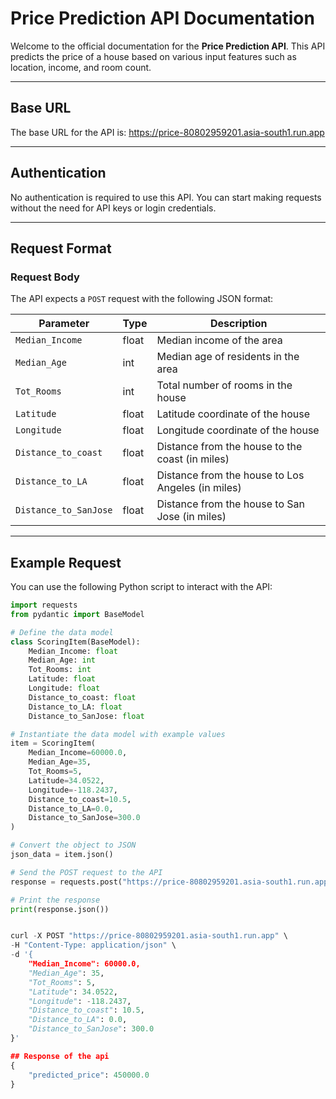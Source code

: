 # Price Prediction API Documentation

Welcome to the official documentation for the **Price Prediction API**. This API predicts the price of a house based on various input features such as location, income, and room count.

---

## Base URL

The base URL for the API is: https://price-80802959201.asia-south1.run.app


---

## Authentication

No authentication is required to use this API. You can start making requests without the need for API keys or login credentials.

---

## Request Format

### Request Body

The API expects a `POST` request with the following JSON format:

| Parameter              | Type    | Description                                  |
|------------------------|---------|----------------------------------------------|
| `Median_Income`         | float   | Median income of the area                   |
| `Median_Age`            | int     | Median age of residents in the area         |
| `Tot_Rooms`             | int     | Total number of rooms in the house          |
| `Latitude`              | float   | Latitude coordinate of the house            |
| `Longitude`             | float   | Longitude coordinate of the house           |
| `Distance_to_coast`     | float   | Distance from the house to the coast (in miles) |
| `Distance_to_LA`        | float   | Distance from the house to Los Angeles (in miles) |
| `Distance_to_SanJose`   | float   | Distance from the house to San Jose (in miles) |

---

## Example Request

You can use the following Python script to interact with the API:

```python
import requests
from pydantic import BaseModel

# Define the data model
class ScoringItem(BaseModel): 
    Median_Income: float
    Median_Age: int
    Tot_Rooms: int
    Latitude: float
    Longitude: float
    Distance_to_coast: float
    Distance_to_LA: float
    Distance_to_SanJose: float

# Instantiate the data model with example values
item = ScoringItem(
    Median_Income=60000.0,
    Median_Age=35,
    Tot_Rooms=5,
    Latitude=34.0522,
    Longitude=-118.2437,
    Distance_to_coast=10.5,
    Distance_to_LA=0.0,
    Distance_to_SanJose=300.0
)

# Convert the object to JSON
json_data = item.json()

# Send the POST request to the API
response = requests.post("https://price-80802959201.asia-south1.run.app", json=json_data)

# Print the response
print(response.json())


curl -X POST "https://price-80802959201.asia-south1.run.app" \
-H "Content-Type: application/json" \
-d '{
    "Median_Income": 60000.0,
    "Median_Age": 35,
    "Tot_Rooms": 5,
    "Latitude": 34.0522,
    "Longitude": -118.2437,
    "Distance_to_coast": 10.5,
    "Distance_to_LA": 0.0,
    "Distance_to_SanJose": 300.0
}'

## Response of the api
{
    "predicted_price": 450000.0
}




